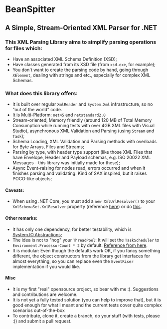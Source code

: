 # BeanSpitter
## A Simple, Stream-Oriented XML Parser for .NET

### This XML Parsing Library aims to simplify parsing operations for files which:
- Have an associated XML Schema Definition (XSD);
- Have classes generated from its XSD file (from `xsd.exe`, for example);
- You don't want to create the parsing code by hand, going through `XElement`, dealing with strings and etc., especially for complex XML Schemas.

### What does this library offers:
- It is built over regular `XmlReader` and `System.Xml` infrastructure, so no "out of the world" code.
- It is Multi-Platform: `net45` and `netstandard2.0`
- Stream-oriented, Memory friendly (around 120 MB of Total Memory Consumption while running tests with over 4GB XML files with Visual Studio), asynchronous XML Validation and Parsing (using `Stream` and `Task`);
- Schema Loading, XML Validation and Parsing methods with overloads for Byte Arrays, Files and Streams;
- Parsing by type, with header type support (like those XML Files that have Envelope, Header and Payload schemas, e.g. ISO 20022 XML Messages - this library was initially made for these);
- Async Event-raising for nodes read, errors occurred and when it finishes parsing and validating. Kind of SAX inspired, but it raises POCO-like objects;

#### Caveats:
- When using .NET Core, you must add a `new XmlUrlResolver()` to your `XmlSchemaSet.XmlResolver` property (reference [here](https://stackoverflow.com/a/54764593/1475630)) or do [this](https://github.com/dotnet/corefx/wiki/ApiCompat#systemxmlschema).

#### Other remarks:
- It has only one dependency, for better testability, which is [System.IO.Abstractions](https://github.com/System-IO-Abstractions/System.IO.Abstractions);
- The idea is not to "hog" your `ThreadPool`: It will set the `TaskScheduler` to `Environment.ProcessorCount * 2` by default. [Reference from here](https://devblogs.microsoft.com/premier-developer/limiting-concurrency-for-faster-and-more-responsive-apps/).
- It is modular: Even though the defaults work OK, if you fancy something different, the object constructors from the library get Interfaces for almost everything, so you can replace even the `EventRiser` implementation if you would like.

#### Misc
- It is my first "real" opensource project, so bear with me :). Suggestions and contributions are welcome.
- It is not yet a fully tested solution (you can help to improve that), but it is good enough for what I meant and the current tests cover quite complex scenarios out-of-the-box
- To contribute, clone it, create a branch, do your stuff (with tests, please :)) and submit a pull request.
